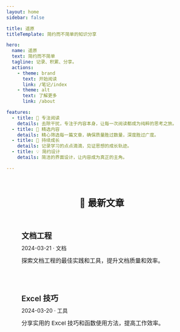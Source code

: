 ```yaml
---
layout: home
sidebar: false

title: 遥原
titleTemplate: 简约而不简单的知识分享

hero:
  name: 遥原
  text: 简约而不简单
  tagline: 记录、积累、分享。
  actions:
    - theme: brand
      text: 开始阅读
      link: /笔记/index
    - theme: alt
      text: 了解更多
      link: /about

features:
  - title: 📖 专注阅读
    details: 去除干扰，专注于内容本身，让每一次阅读都成为纯粹的思考之旅。
  - title: 🎯 精选内容
    details: 精心筛选每一篇文章，确保质量胜过数量，深度胜过广度。
  - title: 🌱 持续成长
    details: 记录学习的点点滴滴，见证思想的成长轨迹。
  - title: 💡 简约设计
    details: 简洁的界面设计，让内容成为真正的主角。

---
```


<HomePage />

<div class="recent-posts">
  <h2>📝 最新文章</h2>
  <div class="post-list">
    <a href="/笔记/文档工程/README" class="post-item">
      <div class="post-content">
        <h3>文档工程</h3>
        <p class="post-meta">2024-03-21 · 文档</p>
        <p class="post-desc">探索文档工程的最佳实践和工具，提升文档质量和效率。</p>
      </div>
    </a>
    <a href="/笔记/EXCEL/README" class="post-item">
      <div class="post-content">
        <h3>Excel 技巧</h3>
        <p class="post-meta">2024-03-20 · 工具</p>
        <p class="post-desc">分享实用的 Excel 技巧和函数使用方法，提高工作效率。</p>
      </div>
    </a>
  </div>
</div>

<style>
.recent-posts {
  max-width: 960px;
  margin: 4rem auto;
  padding: 0 1rem;
}

.recent-posts h2 {
  font-size: 1.5rem;
  margin-bottom: 2rem;
  text-align: center;
  color: var(--vp-c-text-1);
  font-weight: 600;
}

.post-list {
  display: grid;
  gap: 1.5rem;
  grid-template-columns: repeat(auto-fit, minmax(300px, 1fr));
}

.post-item {
  display: block;
  text-decoration: none;
  color: inherit;
  background: var(--vp-c-bg-soft);
  border-radius: 12px;
  padding: 1.5rem;
  transition: all 0.3s ease;
  border: none;
}

.post-item:hover {
  transform: translateY(-2px);
  border-color: transparent;
  box-shadow: 0 4px 12px rgba(0, 0, 0, 0.05);
}

.post-content h3 {
  font-size: 1.25rem;
  margin: 0 0 0.5rem;
  color: var(--vp-c-text-1);
  font-weight: 600;
}

.post-meta {
  font-size: 0.875rem;
  color: var(--vp-c-text-2);
  margin: 0 0 0.75rem;
}

.post-desc {
  font-size: 0.9375rem;
  color: var(--vp-c-text-2);
  margin: 0;
  line-height: 1.6;
}

@media (max-width: 640px) {
  .post-list {
    grid-template-columns: 1fr;
  }
  
  .recent-posts {
    margin: 2rem auto;
  }
}
</style> 
